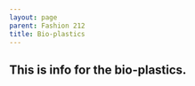 ```yaml
---
layout: page
parent: Fashion 212
title: Bio-plastics
---
```



This is info for the bio-plastics.
---
